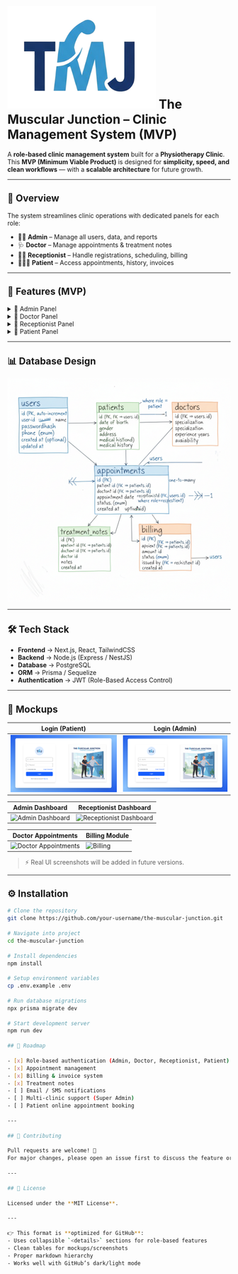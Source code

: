 # ![Logo TMJ](./frontend/public/imgs/tmj-logo.png) The Muscular Junction – Clinic Management System (MVP)

A **role-based clinic management system** built for a **Physiotherapy Clinic**.  
This **MVP (Minimum Viable Product)** is designed for **simplicity, speed, and clean workflows** — with a **scalable architecture** for future growth.

---

## 📖 Overview

The system streamlines clinic operations with dedicated panels for each role:

- 👨‍💼 **Admin** – Manage all users, data, and reports
- 🩺 **Doctor** – Manage appointments & treatment notes
- 👩‍💻 **Receptionist** – Handle registrations, scheduling, billing
- 👨‍👩‍👦 **Patient** – Access appointments, history, invoices

---

## 🚀 Features (MVP)

<details>
<summary>🔹 Admin Panel</summary>

- Manage **Doctors, Patients, Receptionists**
- Full access to **records & reports**
- Create, update, delete any data

</details>

<details>
<summary>🔹 Doctor Panel</summary>

- View and manage **appointments**
- Add/update **treatment notes**
- Mark sessions as **completed**

</details>

<details>
<summary>🔹 Receptionist Panel</summary>

- Register **new patients**
- Schedule, reschedule, cancel **appointments**
- Collect payments & generate **invoices**

</details>

<details>
<summary>🔹 Patient Panel</summary>

- Secure login with unique **Patient ID** (e.g. `P0001`)
- Update password
- View upcoming **appointments**
- Access **treatment history & notes**
- View & download **invoices**

</details>

---

## 📊 Database Design

![Clinic ERD](./README_imgs/DB_ERD.png)

---

## 🛠️ Tech Stack

- **Frontend** → Next.js, React, TailwindCSS
- **Backend** → Node.js (Express / NestJS)
- **Database** → PostgreSQL
- **ORM** → Prisma / Sequelize
- **Authentication** → JWT (Role-Based Access Control)

---

## 🎨 Mockups

| Login (Patient)                                  | Login (Admin)                                  |
| ------------------------------------------------ | ---------------------------------------------- |
| ![Patient Login](./README_imgs/login_mockup.png) | ![Admin Login](./README_imgs/login_mockup.png) |

| Admin Dashboard                                                                  | Receptionist Dashboard                                                                         |
| -------------------------------------------------------------------------------- | ---------------------------------------------------------------------------------------------- |
| ![Admin Dashboard](https://via.placeholder.com/300x200.png?text=Admin+Dashboard) | ![Receptionist Dashboard](https://via.placeholder.com/300x200.png?text=Receptionist+Dashboard) |

| Doctor Appointments                                                                      | Billing Module                                                   |
| ---------------------------------------------------------------------------------------- | ---------------------------------------------------------------- |
| ![Doctor Appointments](https://via.placeholder.com/300x200.png?text=Doctor+Appointments) | ![Billing](https://via.placeholder.com/300x200.png?text=Billing) |

> ⚡ Real UI screenshots will be added in future versions.

---

## ⚙️ Installation

```bash
# Clone the repository
git clone https://github.com/your-username/the-muscular-junction.git

# Navigate into project
cd the-muscular-junction

# Install dependencies
npm install

# Setup environment variables
cp .env.example .env

# Run database migrations
npx prisma migrate dev

# Start development server
npm run dev

## 🧭 Roadmap

- [x] Role-based authentication (Admin, Doctor, Receptionist, Patient)
- [x] Appointment management
- [x] Billing & invoice system
- [x] Treatment notes
- [ ] Email / SMS notifications
- [ ] Multi-clinic support (Super Admin)
- [ ] Patient online appointment booking

---

## 🤝 Contributing

Pull requests are welcome! 🎉
For major changes, please open an issue first to discuss the feature or fix.

---

## 📜 License

Licensed under the **MIT License**.

---

👉 This format is **optimized for GitHub**:
- Uses collapsible `<details>` sections for role-based features
- Clean tables for mockups/screenshots
- Proper markdown hierarchy
- Works well with GitHub’s dark/light mode

```
